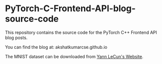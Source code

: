 # PyTorch-C-Frontend-API-blog-source-code

This repository contains the source code for the PyTorch C++ Frontend API blog posts.

You can find the blog at: akshatkumarcse.github.io

The MNIST dataset can be downloaded from [Yann LeCun's Website](http://yann.lecun.com/exdb/mnist/).
